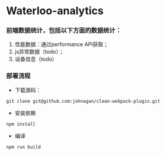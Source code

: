 # Waterloo-analytics

### 前端数据统计，包括以下方面的数据统计：
1. 性能数据：通过performance API获取；
2. js异常数据（todo）；
3. 设备信息（todo）

### 部署流程

* 下载源码：
```
git clone git@github.com:johnagan/clean-webpack-plugin.git
```
* 安装依赖
```
npm install
```
* 编译
```
npm run build
```
